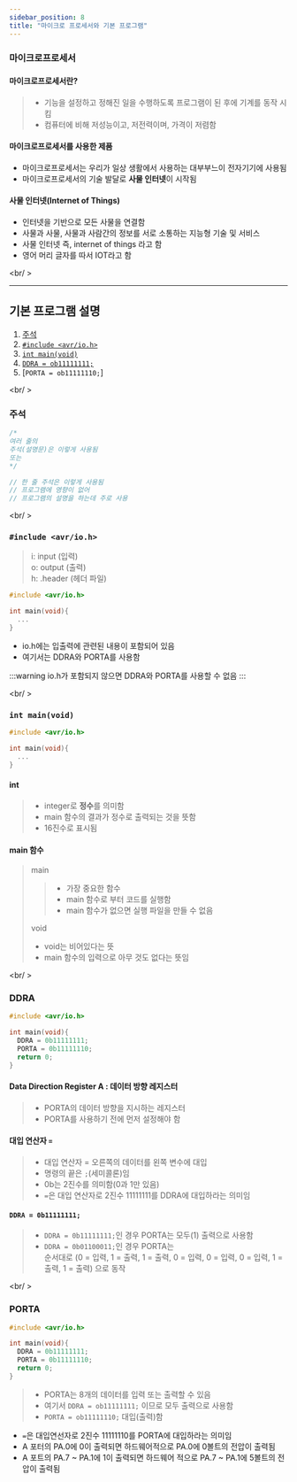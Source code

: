 ```yaml
---
sidebar_position: 8
title: "마이크로 프로세서와 기본 프로그램"
---
```


### 마이크로프로세서

#### 마이크로프로세서란?

> - 기능을 설정하고 정해진 일을 수행하도록 프로그램이 된 후에 기계를 동작 시킴
> - 컴퓨터에 비해 저성능이고, 저전력이며, 가격이 저렴함

#### 마이크로프로세서를 사용한 제품

- 마이크로프로세서는 우리가 일상 생활에서 사용하는 대부부느이 전자기기에 사용됨
- 마이크로프로세서의 기술 발달로 **사물 인터넷**이 시작됨

#### 사물 인터넷(Internet of Things)

- 인터넷을 기반으로 모든 사물을 연결함
- 사물과 사물, 사물과 사람간의 정보를 서로 소통하는 지능형 기술 및 서비스
- 사물 인터넷 즉, internet of things 라고 함
- 영어 머리 글자를 따서 IOT라고 함

<br/ >

---

## 기본 프로그램 설명

1. [주석](#주석)
2. [`#include <avr/io.h>`](#include-avrioh)
3. [`int main(void)`](#int-mainvoid)
4. [`DDRA = ob11111111;`](#ddra)
5. [`PORTA = ob11111110;`]

<br/ >

### 주석

```c
/*
여러 줄의
주석(설명문)은 이렇게 사용됨
또는
*/

// 한 줄 주석은 이렇게 사용됨
// 프로그램에 영향이 없어
// 프로그램의 설명을 하는데 주로 사용
```

<br/ >

### `#include <avr/io.h>`

> i: input (입력)  
> o: output (출력)  
> h: .header (헤더 파일)

```c
#include <avr/io.h>

int main(void){
  ...
}
```

- io.h에는 입출력에 관련된 내용이 포함되어 있음
- 여기서는 DDRA와 PORTA를 사용함

:::warning
io.h가 포함되지 않으면 DDRA와 PORTA를 사용할 수 없음
:::

<br/ >

### `int main(void)`

```c
#include <avr/io.h>

int main(void){
  ...
}
```

#### int

> - integer로 **정수**를 의미함
> - main 함수의 결과가 정수로 출력되는 것을 뜻함
> - 16진수로 표시됨

#### main 함수

> main
>
> > - 가장 중요한 함수
> > - main 함수로 부터 코드를 실행함
> > - main 함수가 없으면 실행 파일을 만들 수 없음
>
> void
>
> - void는 비어있다는 뜻
> - main 함수의 입력으로 아무 것도 없다는 뜻임

<br/ >

### DDRA

```c
#include <avr/io.h>

int main(void){
  DDRA = 0b11111111;
  PORTA = 0b11111110;
  return 0;
}
```

#### Data Direction Register A : 데이터 방향 레지스터

> - PORTA의 데이터 방향을 지시하는 레지스터
> - PORTA를 사용하기 전에 먼저 설정해야 함

#### 대입 연산자 `=`

> - 대입 연산자 = 오른쪽의 데이터를 왼쪽 변수에 대입
> - 명령의 끝은 `;`(세미콜론)임
> - 0b는 2진수를 의미함(0과 1만 있음)
> - `=`은 대입 연산자로 2진수 11111111를 DDRA에 대입하라는 의미임

#### `DDRA = 0b11111111;`

> - `DDRA = 0b11111111;`인 경우 PORTA는 모두(1) 출력으로 사용함
> - `DDRA = 0b01100011;`인 경우 PORTA는  
>   순서대로 (0 = 입력, 1 = 출력, 1 = 출력, 0 = 입력, 0 = 입력, 0 = 입력, 1 = 출력, 1 = 출력) 으로 동작

<br/ >

### PORTA

```c
#include <avr/io.h>

int main(void){
  DDRA = 0b11111111;
  PORTA = 0b11111110;
  return 0;
}
```

> - PORTA는 8개의 데이터를 입력 또는 출력할 수 있음
> - 여기서 `DDRA = ob11111111;` 이므로 모두 출력으로 사용함
> - `PORTA = ob11111110;` 대입(출력)함

- `=`은 대입연선자로 2진수 11111110를 PORTA에 대입하라는 의미임
- A 포터의 PA.0에 0이 출력되면 하드웨어적으로 PA.0에 0볼트의 전압이 출력됨
- A 포트의 PA.7 ~ PA.1에 1이 출력되면 하드웨어 적으로 PA.7 ~ PA.1에 5볼트의 전압이 출력됨
